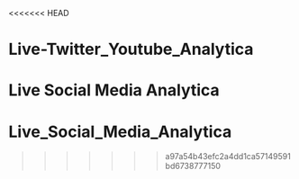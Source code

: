 <<<<<<< HEAD
# Live-Twitter_Youtube_Analytica
Live Social Media Analytica
=======
# Live_Social_Media_Analytica
>>>>>>> a97a54b43efc2a4dd1ca57149591bd6738777150
